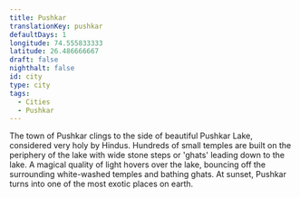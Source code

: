 ```yaml
---
title: Pushkar
translationKey: pushkar
defaultDays: 1
longitude: 74.555833333
latitude: 26.486666667
draft: false
nighthalt: false
id: city
type: city
tags:
  - Cities
  - Pushkar
---
```

The town of Pushkar clings to the side of beautiful Pushkar Lake, considered very holy by Hindus. Hundreds of small temples are built on the periphery of the lake with wide stone steps or 'ghats' leading down to the lake. A magical quality of light hovers over the lake, bouncing off the surrounding white-washed temples and bathing ghats. At sunset, Pushkar turns into one of the most exotic places on earth.